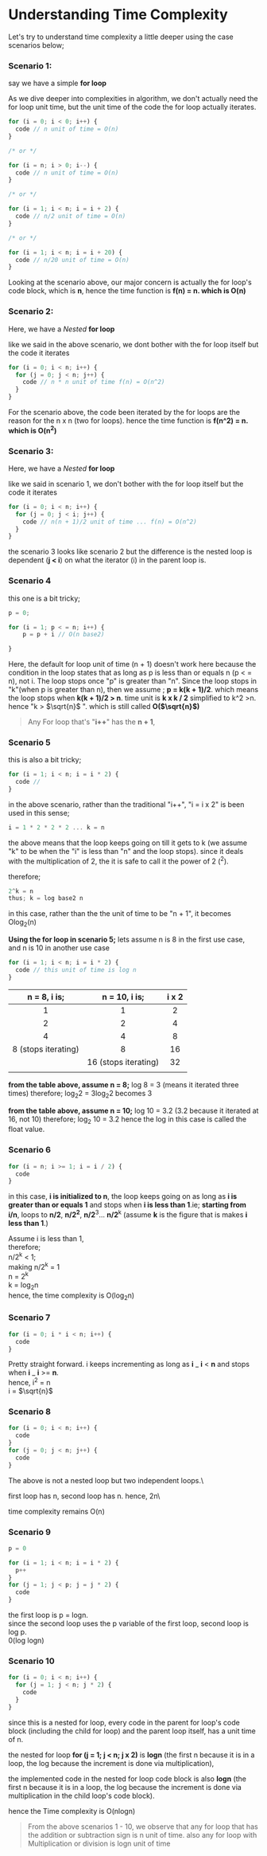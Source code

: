 # Understanding Time Complexity

Let's try to understand time complexity a little deeper using the case scenarios below;

### Scenario 1:

say we have a simple **for loop**

As we dive deeper into complexities in algorithm, we don't actually need the for loop unit time, but the unit time of the code the for loop actually iterates.

```js
for (i = 0; i < 0; i++) {
  code // n unit of time = O(n)
}

/* or */

for (i = n; i > 0; i--) {
  code // n unit of time = O(n)
}

/* or */

for (i = 1; i < n; i = i + 2) {
  code // n/2 unit of time = O(n)
}

/* or */

for (i = 1; i < n; i = i + 20) {
  code // n/20 unit of time = O(n)
}
```

Looking at the scenario above, our major concern is actually the for loop's code block, which is **n**, hence the time function is **f(n) = n. which is O(n)**

### Scenario 2:

Here, we have a _Nested_ **for loop**

like we said in the above scenario, we dont bother with the for loop itself but the code it iterates

```js
for (i = 0; i < n; i++) {
  for (j = 0; j < n; j++) {
    code // n * n unit of time f(n) = O(n^2)
  }
}
```

For the scenario above, the code been iterated by the for loops are the reason for the n x n (two for loops). hence the time function is **f(n^2) = n. which is O(n<sup>2</sup>)**

### Scenario 3:

Here, we have a _Nested_ **for loop**

like we said in scenario 1, we don't bother with the for loop itself but the code it iterates

```js
for (i = 0; i < n; i++) {
  for (j = 0; j < i; j++) {
    code // n(n + 1)/2 unit of time ... f(n) = O(n^2)
  }
}
```

the scenario 3 looks like scenario 2 but the difference is the nested loop is dependent (**j < i**) on what the iterator (i) in the parent loop is.

### Scenario 4

this one is a bit tricky;

```js
p = 0;

for (i = 1; p < = n; i++) {
    p = p + i // O(n base2)

}
```

Here, the default for loop unit of time (n + 1) doesn't work here because the condition in the loop states that as long as p is less than or equals n (p < = n), not i. The loop stops once "p" is greater than "n". Since the loop stops in "k"(when p is greater than n), then we assume ;
**p = k(k + 1)/2**. which means the loop stops when **k(k + 1)/2 > n**.
time unit is **k x k / 2** simplified to k^2 >n. hence "k > $\sqrt{n}$ ". which is still called **O($\sqrt{n}$)**

> Any For loop that's "**i++**" has the **n + 1**,

### Scenario 5

this is also a bit tricky;

```js
for (i = 1; i < n; i = i * 2) {
  code //
}
```

in the above scenario, rather than the traditional "i++", "i = i x 2" is been used in this sense;

```js
i = 1 * 2 * 2 * 2 ... k = n
```

the above means that the loop keeps going on till it gets to k (we assume "k" to be when the "i" is less than "n" and the loop stops).
since it deals with the multiplication of 2, the it is safe to call it the power of 2 (<sup>2</sup>).

therefore;

```js
2^k = n
thus; k = log base2 n
```

in this case, rather than the the unit of time to be "n + 1", it becomes Olog<sub>2</sub>(n)

**Using the for loop in scenario 5;**
lets assume n is 8 in the first use case, and n is 10 in another use case

```js
for (i = 1; i < n; i = i * 2) {
  code // this unit of time is log n
}
```

|  **n = 8, i is;**   |  **n = 10, i is;**   | **i x 2** |
| :-----------------: | :------------------: | :-------: |
|          1          |          1           |     2     |
|          2          |          2           |     4     |
|          4          |          4           |     8     |
| 8 (stops iterating) |          8           |    16     |
|                     | 16 (stops iterating) |    32     |
|                     |                      |           |

**from the table above, assume n = 8;**
log 8 = 3 (means it iterated three times)
therefore;
log<sub>2</sub>2 = 3log<sub>2</sub>2 becomes 3

**from the table above, assume n = 10;**
log 10 = 3.2 (3.2 because it iterated at 16, not 10)
therefore;
log<sub>2</sub> 10 = 3.2
hence the log in this case is called the float value.

### Scenario 6

```js
for (i = n; i >= 1; i = i / 2) {
  code
}
```

in this case, **i is initialized to n**, the loop keeps going on as long as **i is greater than or equals 1** and stops when **i is less than 1**.ie;
**starting from i/n**, loops to **n/2**, **n/2<sup>2</sup>**, **n/2**<sup>3</sup>... **n/2**<sup>k</sup> (assume **k** is the figure that is makes **i less than 1**.)

Assume i is less than 1,\
therefore;\
n/2<sup>k</sup> < 1;\
making n/2<sup>k</sup> = 1\
n = 2<sup>k</sup>\
k = log<sub>2</sub>n\
hence, the time complexity is O(log<sub>2</sub>n)

### Scenario 7

```js
for (i = 0; i * i < n; i++) {
  code
}
```

Pretty straight forward.
i keeps incrementing as long as **i** _ **i** < **n** and stops when **i** _ **i** >= **n**.\
hence, i<sup>2</sup> = n\
i = $\sqrt{n}$

### Scenario 8

```js
for (i = 0; i < n; i++) {
  code
}
for (j = 0; j < n; j++) {
  code
}
```

The above is not a nested loop but two independent loops.\

first loop has n, second loop has n. hence, 2n\

time complexity remains O(n)

### Scenario 9

```js
p = 0

for (i = 1; i < n; i = i * 2) {
  p++
}
for (j = 1; j < p; j = j * 2) {
  code
}
```

the first loop is p = logn.\
 since the second loop uses the p variable of the first loop, second loop is log p.\
 0(log logn)

### Scenario 10

```js
for (i = 0; i < n; i++) {
  for (j = 1; j < n; j * 2) {
    code
  }
}
```

since this is a nested for loop, every code in the parent for loop's code block (including the child for loop) and the parent loop itself, has a unit time of n.

the nested for loop **for (j = 1; j < n; j x 2)** is **logn** (the first n because it is in a loop, the log because the increment is done via multiplication),

the implemented code in the nested for loop code block is also **logn** (the first n because it is in a loop, the log because the increment is done via multiplication in the child loop's code block).

hence the Time complexity is O(nlogn)

> From the above scenarios 1 - 10, we observe that any for loop that has the addition or subtraction sign is n unit of time.
> also any for loop with Multiplication or division is logn unit of time
